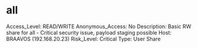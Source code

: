 # all

Access_Level: READ/WRITE
Anonymous_Access: No
Description: Basic RW share for all - Critical security issue, payload staging possible
Host: BRAAVOS (192.168.20.23)
Risk_Level: Critical
Type: User Share